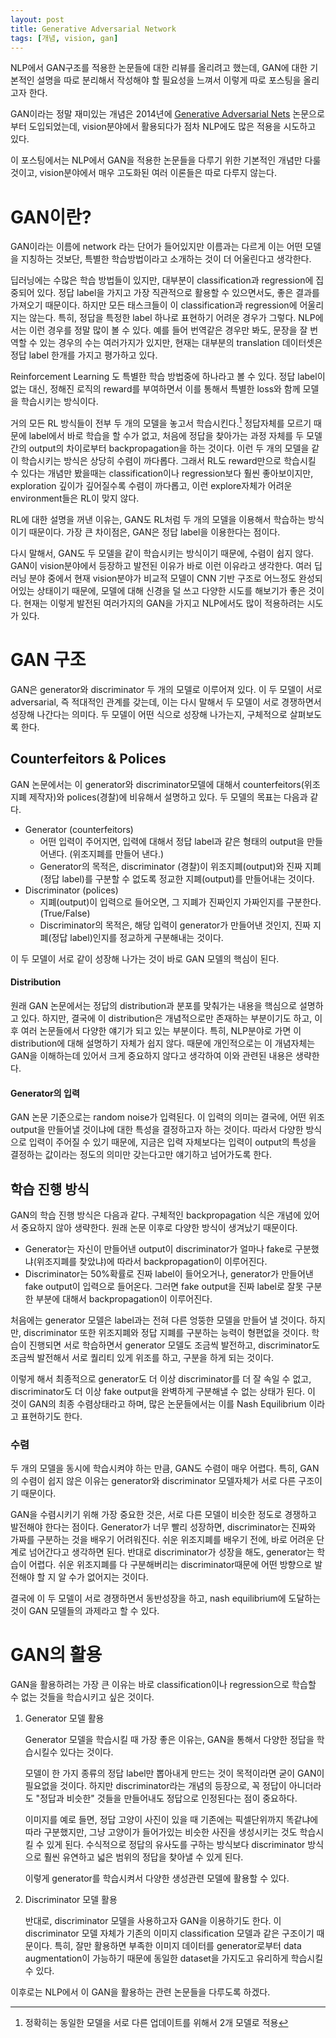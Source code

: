 ```yaml
---
layout: post
title: Generative Adversarial Network
tags: [개념, vision, gan]
---
```


NLP에서 GAN구조를 적용한 논문들에 대한 리뷰를 올리려고 했는데, GAN에 대한 기본적인 설명을 따로 분리해서 작성해야 할 필요성을 느껴서 이렇게 따로 포스팅을 올리고자 한다.

GAN이라는 정말 재미있는 개념은 2014년에 [Generative Adversarial Nets](https://papers.nips.cc/paper/2014/hash/5ca3e9b122f61f8f06494c97b1afccf3-Abstract.html) 논문으로부터 도입되었는데, vision분야에서 활용되다가 점차 NLP에도 많은 적용을 시도하고 있다.

이 포스팅에서는 NLP에서 GAN을 적용한 논문들을 다루기 위한 기본적인 개념만 다룰 것이고, vision분야에서 매우 고도화된 여러 이론들은 따로 다루지 않는다.

# GAN이란?

GAN이라는 이름에 network 라는 단어가 들어있지만 이름과는 다르게 이는 어떤 모델을 지칭하는 것보단, 특별한 학습방법이라고 소개하는 것이 더 어울린다고 생각한다.

딥러닝에는 수많은 학습 방법들이 있지만, 대부분이 classification과 regression에 집중되어 있다. 정답 label을 가지고 가장 직관적으로 활용할 수 있으면서도, 좋은 결과를 가져오기 때문이다. 하지만 모든 태스크들이 이 classification과 regression에 어울리지는 않는다. 특히, 정답을 특정한 label 하나로 표현하기 어려운 경우가 그렇다. NLP에서는 이런 경우를 정말 많이 볼 수 있다. 예를 들어 번역같은 경우만 봐도, 문장을 잘 번역할 수 있는 경우의 수는 여러가지가 있지만, 현재는 대부분의 translation 데이터셋은 정답 label 한개를 가지고 평가하고 있다.

Reinforcement Learning 도 특별한 학습 방법중에 하나라고 볼 수 있다. 정답 label이 없는 대신, 정해진 로직의 reward를 부여하면서 이를 통해서 특별한 loss와 함께 모델을 학습시키는 방식이다.

거의 모든 RL 방식들이 전부 두 개의 모델을 놓고서 학습시킨다.[^1] 정답자체를 모르기 때문에 label에서 바로 학습을 할 수가 없고, 처음에 정답을 찾아가는 과정 자체를 두 모델간의 output의 차이로부터 backpropagation을 하는 것이다. 이런 두 개의 모델을 같이 학습시키는 방식은 상당히 수렴이 까다롭다. 그래서 RL도 reward만으로 학습시킬 수 있다는 개념만 봤을때는 classification이나 regression보다 훨씬 좋아보이지만, exploration 깊이가 깊어질수록 수렴이 까다롭고, 이런 explore자체가 어려운 environment들은 RL이 맞지 않다.

RL에 대한 설명을 꺼낸 이유는, GAN도 RL처럼 두 개의 모델을 이용해서 학습하는 방식이기 때문이다. 가장 큰 차이점은, GAN은 정답 label을 이용한다는 점이다.

다시 말해서, GAN도 두 모델을 같이 학습시키는 방식이기 때문에, 수렴이 쉽지 않다. GAN이 vision분야에서 등장하고 발전된 이유가 바로 이런 이유라고 생각한다. 여러 딥러닝 분야 중에서 현재 vision분야가 비교적 모델이 CNN 기반 구조로 어느정도 완성되어있는 상태이기 때문에, 모델에 대해 신경을 덜 쓰고 다양한 시도를 해보기가 좋은 것이다. 현재는 이렇게 발전된 여러가지의 GAN을 가지고 NLP에서도 많이 적용하려는 시도가 있다.

[^1]: 정확히는 동일한 모델을 서로 다른 업데이트를 위해서 2개 모델로 적용

# GAN 구조

GAN은 generator와 discriminator 두 개의 모델로 이루어져 있다. 이 두 모델이 서로 adversarial, 즉 적대적인 관계를 갖는데, 이는 다시 말해서 두 모델이 서로 경쟁하면서 성장해 나간다는 의미다. 두 모델이 어떤 식으로 성장해 나가는지, 구체적으로 살펴보도록 한다.

## Counterfeitors & Polices

GAN 논문에서는 이 generator와 discriminator모델에 대해서 counterfeitors(위조지폐 제작자)와 polices(경찰)에 비유해서 설명하고 있다. 두 모델의 목표는 다음과 같다.

- Generator (counterfeitors)
  - 어떤 입력이 주어지면, 입력에 대해서 정답 label과 같은 형태의 output을 만들어낸다. (위조지폐를 만들어 낸다.)
  - Generator의 목적은, discriminator (경찰)이 위조지폐(output)와 진짜 지폐(정답 label)를 구분할 수 없도록 정교한 지폐(output)를 만들어내는 것이다.
- Discriminator (polices)
  - 지폐(output)이 입력으로 들어오면, 그 지폐가 진짜인지 가짜인지를 구분한다. (True/False)
  - Discriminator의 목적은, 해당 입력이 generator가 만들어낸 것인지, 진짜 지폐(정답 label)인지를 정교하게 구분해내는 것이다.

이 두 모델이 서로 같이 성장해 나가는 것이 바로 GAN 모델의 핵심이 된다.

#### Distribution

원래 GAN 논문에서는 정답의 distribution과 분포를 맞춰가는 내용을 핵심으로 설명하고 있다. 하지만, 결국에 이 distribution은 개념적으로만 존재하는 부분이기도 하고, 이후 여러 논문들에서 다양한 얘기가 되고 있는 부분이다. 특히, NLP분야로 가면 이 distribution에 대해 설명하기 자체가 쉽지 않다. 때문에 개인적으로는 이 개념자체는 GAN을 이해하는데 있어서 크게 중요하지 않다고 생각하여 이와 관련된 내용은 생략한다.

#### Generator의 입력

GAN 논문 기준으로는 random noise가 입력된다. 이 입력의 의미는 결국에, 어떤 위조 output을 만들어낼 것이냐에 대한 특성을 결정하고자 하는 것이다. 따라서 다양한 방식으로 입력이 주어질 수 있기 때문에, 지금은 입력 자체보다는 입력이 output의 특성을 결정하는 값이라는 정도의 의미만 갖는다고만 얘기하고 넘어가도록 한다.

## 학습 진행 방식

GAN의 학습 진행 방식은 다음과 같다. 구체적인 backpropagation 식은 개념에 있어서 중요하지 않아 생략한다. 원래 논문 이후로 다양한 방식이 생겨났기 때문이다.

- Generator는 자신이 만들어낸 output이 discriminator가 얼마나 fake로 구분했냐(위조지폐를 찾았냐)에 따라서 backpropagation이 이루어진다.
- Discriminator는 50%확률로 진짜 label이 들어오거나, generator가 만들어낸 fake output이 입력으로 들어온다. 그러면 fake output을 진짜 label로 잘못 구분한 부분에 대해서 backpropagation이 이루어진다.

처음에는 generator 모델은 label과는 전혀 다른 엉뚱한 모델을 만들어 낼 것이다. 하지만, discriminator 또한 위조지폐와 정답 지폐를 구분하는 능력이 형편없을 것이다. 학습이 진행되면 서로 학습하면서 generator 모델도 조금씩 발전하고, discriminator도 조금씩 발전해서 서로 퀄리티 있게 위조를 하고, 구분을 하게 되는 것이다.

이렇게 해서 최종적으로 generator도 더 이상 discriminator를 더 잘 속일 수 없고, discriminator도 더 이상 fake output을 완벽하게 구분해낼 수 없는 상태가 된다. 이 것이 GAN의 최종 수렴상태라고 하며, 많은 논문들에서는 이를 Nash Equilibrium 이라고 표현하기도 한다.

### 수렴

두 개의 모델을 동시에 학습시켜야 하는 만큼, GAN도 수렴이 매우 어렵다. 특히, GAN의 수렴이 쉽지 않은 이유는 generator와 discriminator 모델자체가 서로 다른 구조이기 때문이다.

GAN을 수렴시키기 위해 가장 중요한 것은, 서로 다른 모델이 비슷한 정도로 경쟁하고 발전해야 한다는 점이다. Generator가 너무 빨리 성장하면, discriminator는 진짜와 가짜를 구분하는 것을 배우기 어려워진다. 쉬운 위조지폐를 배우기 전에, 바로 어려운 단계로 넘어간다고 생각하면 된다. 반대로 discriminator가 성장을 해도, generator는 학습이 어렵다. 쉬운 위조지폐를 다 구분해버리는 discriminator때문에 어떤 방향으로 발전해야 할 지 알 수가 없어지는 것이다.

결국에 이 두 모델이 서로 경쟁하면서 동반성장을 하고, nash equilibrium에 도달하는 것이 GAN 모델들의 과제라고 할 수 있다.

# GAN의 활용

GAN을 활용하려는 가장 큰 이유는 바로 classification이나 regression으로 학습할 수 없는 것들을 학습시키고 싶은 것이다.

1. Generator 모델 활용

   Generator 모델을 학습시킬 때 가장 좋은 이유는, GAN을 통해서 다양한 정답을 학습시킬수 있다는 것이다.

   모델이 한 가지 종류의 정답 label만 뽑아내게 만드는 것이 목적이라면 굳이 GAN이 필요없을 것이다. 하지만 discriminator라는 개념의 등장으로, 꼭 정답이 아니더라도 "정답과 비슷한" 것들을 만들어내도 정답으로 인정된다는 점이 중요하다.

   이미지를 예로 들면, 정답 고양이 사진이 있을 때 기존에는 픽셀단위까지 똑같냐에 따라 구분했지만, 그냥 고양이가 들어가있는 비슷한 사진을 생성시키는 것도 학습시킬 수 있게 된다. 수식적으로 정답의 유사도를 구하는 방식보다 discriminator 방식으로 훨씬 유연하고 넓은 범위의 정답을 찾아낼 수 있게 된다.

   이렇게 generator를 학습시켜서 다양한 생성관련 모델에 활용할 수 있다.

2. Discriminator 모델 활용

   반대로, discriminator 모델을 사용하고자 GAN을 이용하기도 한다. 이 discriminator 모델 자체가 기존의 이미지 classification 모델과 같은 구조이기 때문이다. 특히, 잘만 활용하면 부족한 이미지 데이터를 generator로부터 data augmentation이 가능하기 때문에 동일한 dataset을 가지도고 유리하게 학습시킬 수 있다.

이후로는 NLP에서 이 GAN을 활용하는 관련 논문들을 다루도록 하겠다.

